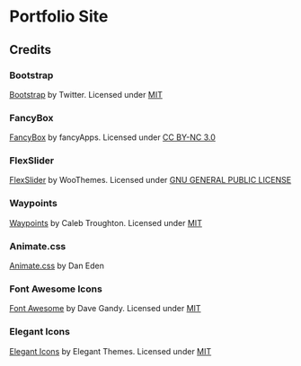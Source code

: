 # Portfolio Site

## Credits

### Bootstrap

[Bootstrap](https://getbootstrap.com/) by Twitter. Licensed under [MIT](https://github.com/twbs/bootstrap/blob/master/LICENSE)

### FancyBox

[FancyBox](https://fancyapps.com/fancybox/) by fancyApps. Licensed under [CC BY-NC 3.0](https://creativecommons.org/licenses/by-nc/3.0/)

### FlexSlider

[FlexSlider](https://www.woothemes.com/flexslider/) by WooThemes. Licensed under [GNU GENERAL PUBLIC LICENSE](https://github.com/woothemes/FlexSlider/blob/master/LICENSE.md)

### Waypoints

[Waypoints](https://github.com/imakewebthings/waypoints) by Caleb Troughton. Licensed under [MIT](https://github.com/imakewebthings/waypoints/blog/master/licenses.txt)

### Animate.css

[Animate.css](https://daneden.github.io/animate.css/) by Dan Eden

### Font Awesome Icons 

[Font Awesome](https://fortawesome.github.io/Font-Awesome/) by Dave Gandy. Licensed under [MIT](https://opensource.org/licenses/mit-license.html)

### Elegant Icons 

[Elegant Icons](https://www.elegantthemes.com/blog/resources/elegant-icon-font/) by Elegant Themes. Licensed under [MIT](https://opensource.org/licenses/mit-license.html)